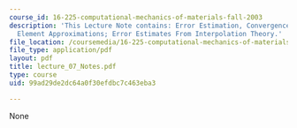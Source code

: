 ```yaml
---
course_id: 16-225-computational-mechanics-of-materials-fall-2003
description: 'This Lecture Note contains: Error Estimation, Convergence of Finite
  Element Approximations; Error Estimates From Interpolation Theory.'
file_location: /coursemedia/16-225-computational-mechanics-of-materials-fall-2003/99ad29de2dc64a0f30efdbc7c463eba3_lecture_07_Notes.pdf
file_type: application/pdf
layout: pdf
title: lecture_07_Notes.pdf
type: course
uid: 99ad29de2dc64a0f30efdbc7c463eba3

---
```

None